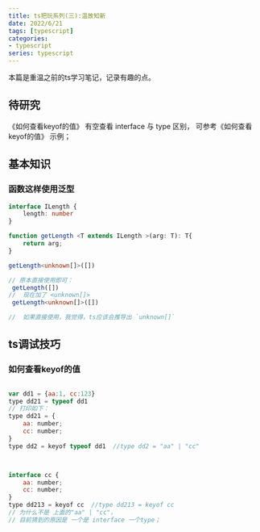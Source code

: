 ```yaml
---
title: ts把玩系列(三):温故知新
date: 2022/6/21
tags: [typescript]
categories: 
- typescript
series: typescript
---
```



本篇是重温之前的ts学习笔记，记录有趣的点。

## 待研究
《如何查看keyof的值》
有空查看 interface 与 type 区别， 可参考《如何查看keyof的值》 示例；

## 基本知识

### 函数这样使用泛型
```ts
interface ILength {
    length: number
}

function getLength <T extends ILength >(arg: T): T{
    return arg;
}

getLength<unknown[]>([])

// 原本直接使用即可：
 getLength([])
//  现在加了 <unknown[]>
 getLength<unknown[]>([])

//  如果直接使用，我觉得，ts应该会推导出 `unknown[]`

```

## ts调试技巧

### 如何查看keyof的值
```js

var dd1 = {aa:1, cc:123}
type dd21 = typeof dd1
// 打印如下：
type dd21 = {
    aa: number;
    cc: number;
}
type dd2 = keyof typeof dd1  //type dd2 = "aa" | "cc"



interface cc {
    aa: number;
    cc: number;
}
type dd213 = keyof cc  //type dd213 = keyof cc  
// 为什么不是 上面的"aa" | "cc"，
// 目前猜到的原因是 一个是 interface 一个type；

```